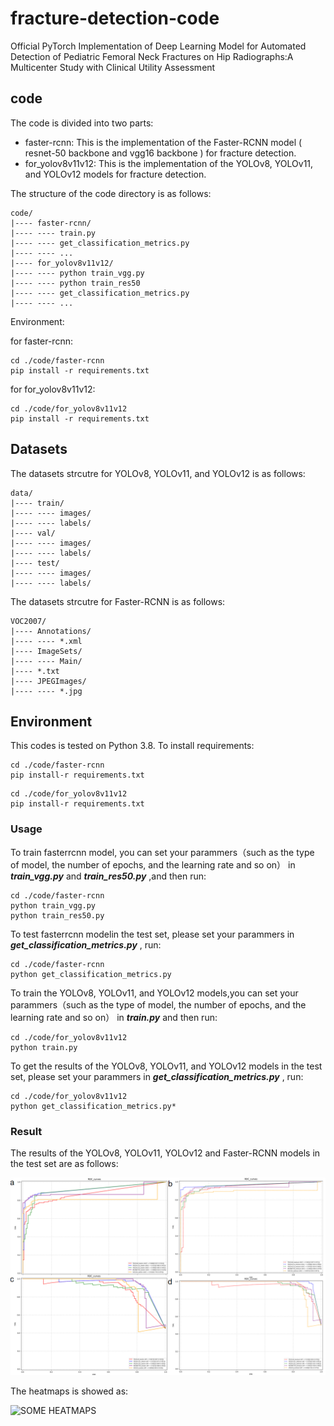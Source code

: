 # fracture-detection-code

Official PyTorch Implementation of Deep Learning Model for Automated Detection of Pediatric Femoral Neck Fractures on Hip Radiographs:A Multicenter Study with Clinical Utility Assessment

## code

The code is divided into two parts:

- faster-rcnn: This is the implementation of the Faster-RCNN model ( resnet-50 backbone and vgg16 backbone ) for fracture detection.
- for_yolov8v11v12: This is the implementation of the YOLOv8, YOLOv11, and YOLOv12 models for fracture detection.

The structure of the code directory is as follows:

```shell
code/
|---- faster-rcnn/
|---- ---- train.py
|---- ---- get_classification_metrics.py
|---- ---- ...
|---- for_yolov8v11v12/
|---- ---- python train_vgg.py
|---- ---- python train_res50
|---- ---- get_classification_metrics.py
|---- ---- ...
```

Environment:

for faster-rcnn:
```
cd ./code/faster-rcnn
pip install -r requirements.txt
```

for for_yolov8v11v12:
```
cd ./code/for_yolov8v11v12
pip install -r requirements.txt
```

## Datasets
The datasets strcutre for YOLOv8, YOLOv11, and YOLOv12 is as follows:
```shell
data/
|---- train/
|---- ---- images/
|---- ---- labels/
|---- val/
|---- ---- images/
|---- ---- labels/
|---- test/
|---- ---- images/
|---- ---- labels/
```

The datasets strcutre for Faster-RCNN is as follows:
```shell
VOC2007/
|---- Annotations/
|---- ---- *.xml
|---- ImageSets/
|---- ---- Main/
|---- *.txt
|---- JPEGImages/
|---- ---- *.jpg
```

## Environment
This codes is tested on Python 3.8.
To install requirements:

```setup
cd ./code/faster-rcnn
pip install-r requirements.txt
```

```setup
cd ./code/for_yolov8v11v12
pip install-r requirements.txt
```


### Usage
To train fasterrcnn model, you can set your parammers（such as the type of model, the number of epochs, and the learning rate and so on） in ***train_vgg.py*** and ***train_res50.py*** ,and then run:


```train
cd ./code/faster-rcnn
python train_vgg.py
python train_res50.py
```

To test fasterrcnn modelin the test set, please set your parammers in ***get_classification_metrics.py*** , run:

```test
cd ./code/faster-rcnn
python get_classification_metrics.py
```

To train the YOLOv8, YOLOv11, and YOLOv12 models,you can set your parammers（such as the type of model, the number of epochs, and the learning rate and so on） in ***train.py*** and then run:

```train
cd ./code/for_yolov8v11v12
python train.py
```

To get the results of the YOLOv8, YOLOv11, and YOLOv12 models in the test set, please set your parammers in ***get_classification_metrics.py*** , run:

```test
cd ./code/for_yolov8v11v12
python get_classification_metrics.py*
``` 

### Result
The results of the YOLOv8, YOLOv11, YOLOv12 and Faster-RCNN models in the test set are as follows:

![ALL THE ROC](./result/fig_all.png)

The heatmaps is showed as:

![SOME HEATMAPS](./result/heatmaps.png)



